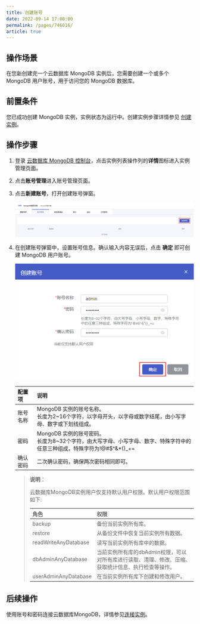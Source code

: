 ```yaml
---
title: 创建账号
date: 2022-09-14 17:00:00
permalink: /pages/746016/
article: true
---
```



## 操作场景

在您新创建完一个云数据库 MongoDB 实例后，您需要创建一个或多个 MongoDB 用户账号，用于访问您的 MongoDB 数据库。

## 前置条件

您已成功创建 MongoDB 实例，实例状态为运行中。创建实例步骤详情参见 [创建实例](./../../04.操作指南/02.管理实例/00.创建实例.md)。

## 操作步骤

1. 登录 [云数据库 MongoDB 控制台](https://console.capitalonline.net/mongodb_v2)，点击实例列表操作列的**详情**图标进入实例管理页面。

1. 点击**账号管理**进入账号管理页面。

2. 点击**新建账号**，打开创建账号弹窗。

   ![010](../../pic/010.png)

4. 在创建账号弹窗中，设置账号信息。确认输入内容无误后，点击 **确定** 即可创建 MongoDB 用户账号。

   ![011](../../pic/011.png)

   | 配置项   | 说明                                                         |
   | -------- | ------------------------------------------------------------ |
   | 账号名称 | MongoDB 实例的账号名称。<br /> 长度为2~16个字符，以字母开头，以字母或数字结尾，由小写字母、数字或下划线组成。 |
   | 密码     | MongoDB 实例的账号密码。<br/>长度为8~32个字符，由大写字母、小写字母、数字、特殊字符中的任意三种组成，特殊字符为!@#$^&*()_+= |
   | 确认密码 | 二次确认密码，确保两次密码相同即可。                         |

   > **说明**：
   >
   > 云数据库MongoDB实例用户仅支持默认用户权限。默认用户权限范围如下:
   >
   > | 角色                 | 权限                                                         |
   > | -------------------- | ------------------------------------------------------------ |
   > | backup               | 备份当前实例所有库。                                         |
   > | restore              | 从备份文件中恢复当前实例所有数据。                           |
   > | readWriteAnyDatabase | 读写当前实例所有库中的数据。                                 |
   > | dbAdminAnyDatabase   | 当前实例所有库的dbAdmin权限，可以对所有库进行读取、清理、修改、压缩、获取统计信息、执行检查等操作。 |
   > | userAdminAnyDatabase | 在当前实例所有库下创建和修改用户。                           |

## 后续操作

使用账号和密码连接云数据库MongoDB，详情参见[连接实例](./../02.管理实例/01.连接实例.md)。
